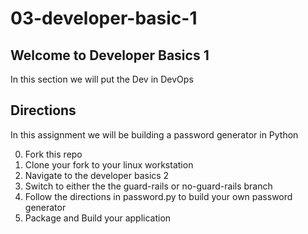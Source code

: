 # 03-developer-basic-1

## Welcome to Developer Basics 1

In this section we will put the Dev in DevOps


## Directions

In this assignment we will be building a password generator in Python

0. Fork this repo
1. Clone your fork to your linux workstation
2. Navigate to the developer basics 2
3. Switch to either the the guard-rails or no-guard-rails branch
4. Follow the directions in password.py to build your own password generator
5. Package and Build your application

